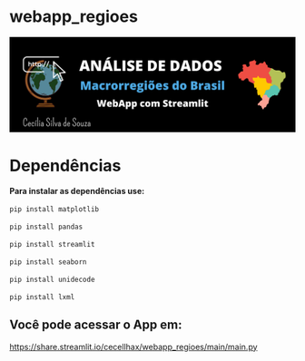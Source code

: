 # webapp_regioes

![capa](https://github.com/cecellhax/webapp_regioes/blob/main/20210428_134308_0000.png)

# Dependências

**Para instalar as dependências use:**

`pip install matplotlib`

`pip install pandas`

`pip install streamlit`

`pip install seaborn`

`pip install unidecode`

`pip install lxml`



## Você pode acessar o App em: 
https://share.streamlit.io/cecellhax/webapp_regioes/main/main.py
